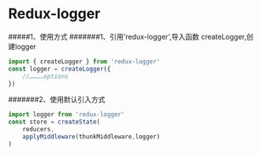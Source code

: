 # Redux-logger

#####1、使用方式
#######1、引用'redux-logger',导入函数 createLogger,创建logger

```js
import { createLogger } from 'redux-logger'
const logger = createLogger({
    //…………options
})

```

#######2、使用默认引入方式

```js
import logger from 'redux-logger'
const store = createState(
    reducers,
    applyMiddleware(thunkMiddleware,logger)
)
```

